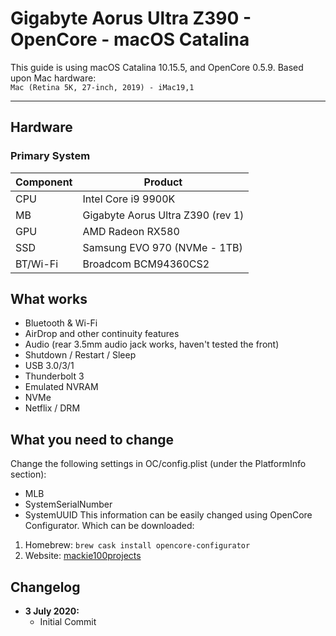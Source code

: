 # Gigabyte Aorus Ultra Z390 - OpenCore - macOS Catalina

This guide is using macOS Catalina 10.15.5, and OpenCore 0.5.9. Based upon Mac hardware:  
`Mac (Retina 5K, 27-inch, 2019) - iMac19,1` 

---

## Hardware
### Primary System
|Component|Product|
|---|---|
|CPU|Intel Core i9 9900K|
|MB|Gigabyte Aorus Ultra Z390 (rev 1)|
|GPU|AMD Radeon RX580|
|SSD|Samsung EVO 970 (NVMe - 1TB)|
|BT/Wi-Fi|Broadcom BCM94360CS2|

## What works
- Bluetooth & Wi-Fi
- AirDrop and other continuity features
- Audio (rear 3.5mm audio jack works, haven't tested the front)
- Shutdown / Restart / Sleep
- USB 3.0/3/1
- Thunderbolt 3
- Emulated NVRAM
- NVMe
- Netflix / DRM

## What you need to change
Change the following settings in OC/config.plist (under the PlatformInfo section):
- MLB
- SystemSerialNumber
- SystemUUID 
This information can be easily changed using OpenCore Configurator. Which can be downloaded:  
1. Homebrew: `brew cask install opencore-configurator`
2. Website: [mackie100projects](https://mackie100projects.altervista.org/download-opencore-configurator/)  


## Changelog
- **3 July 2020:** 
    - Initial Commit
